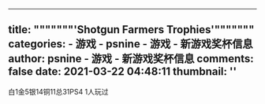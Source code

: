 
---
title: """""""'Shotgun Farmers Trophies'"""""""
categories: 
    - 游戏
    - psnine - 游戏 - 新游戏奖杯信息
author: psnine - 游戏 - 新游戏奖杯信息
comments: false
date: 2021-03-22 04:48:11
thumbnail: ''
---

<div>   
白1金5银14铜11总31PS4 1人玩过  
</div>
            